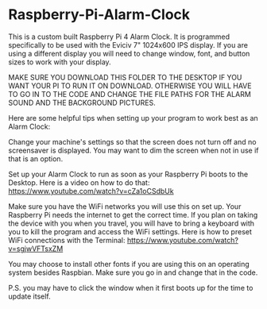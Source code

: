 # Raspberry-Pi-Alarm-Clock
This is a custom built Raspberry Pi 4 Alarm Clock. It is programmed specifically to be used with the Eviciv 7" 1024x600 IPS display. If you are using a different display you will need to change window, font, and button sizes to work with your display.

MAKE SURE YOU DOWNLOAD THIS FOLDER TO THE DESKTOP IF YOU WANT YOUR PI TO RUN IT ON DOWNLOAD. OTHERWISE YOU WILL HAVE TO GO IN TO THE CODE AND CHANGE THE FILE PATHS FOR THE ALARM SOUND AND THE BACKGROUND PICTURES.

Here are some helpful tips when setting up your program to work best as an Alarm Clock:

Change your machine's settings so that the screen does not turn off and no screensaver is displayed. You may want to dim the screen when not in use if that is an option.

Set up your Alarm Clock to run as soon as your Raspberry Pi boots to the Desktop. Here is a video on how to do that: https://www.youtube.com/watch?v=cZa1oCSdbUk

Make sure you have the WiFi networks you will use this on set up. Your Raspberry Pi needs the internet to get the correct time. If you plan on taking the device with you when you travel, you will have to bring a keyboard with you to kill the program and access the WiFi settings. Here is how to preset WiFi connections with the Terminal: https://www.youtube.com/watch?v=sgjwVFTsxZM

You may choose to install other fonts if you are using this on an operating system besides Raspbian. Make sure you go in and change that in the code.

P.S. you may have to click the window when it first boots up for the time to update itself.
